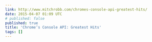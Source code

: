 ```yaml
---
link: http://www.mitchrobb.com/chromes-console-api-greatest-hits/
date: 2015-04-07 01:09 UTC
# published: false
published: true
title: 'Chrome’s Console API: Greatest Hits'
tags: []
---
```



